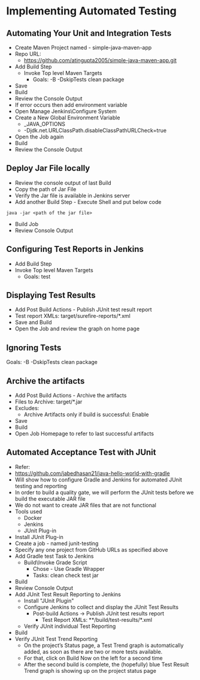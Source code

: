 # Implementing Automated Testing

## Automating Your Unit and Integration Tests
- Create Maven Project named - simple-java-maven-app
- Repo URL:
  - https://github.com/atingupta2005/simple-java-maven-app.git
- Add Build Step
  - Invoke Top level Maven Targets
    - Goals: -B -DskipTests clean package
 - Save
 - Build
 - Review the Console Output
 - If error occurs then add environment variable
  - Open Manage Jenkins\Configure System
  - Create a New Global Environment Variable
    - _JAVA_OPTIONS
    - -Djdk.net.URLClassPath.disableClassPathURLCheck=true
 - Open the Job again
 - Build
 - Review the Console Output

## Deploy Jar File locally
 - Review the console output of last Build
 - Copy the path of Jar File
 - Verify the Jar file is available in Jenkins server
 - Add another Build Step - Execute Shell and put below code
```
java -jar <path of the jar file>
```
 - Build Job
 - Review Console Output

## Configuring Test Reports in Jenkins
 - Add Build Step
  - Invoke Top level Maven Targets
    - Goals: test

## Displaying Test Results
 - Add Post Build Actions - Publish JUnit test result report
 - Test report XMLs: target/surefire-reports/*.xml
 - Save and Build
 - Open the Job and review the graph on home page

## Ignoring Tests
Goals: -B -DskipTests clean package

## Archive the artifacts
 - Add Post Build Actions - Archive the artifacts
  - Files to Archive: target/*.jar
  - Excludes:
    - Archive Artifacts only if build is successful: Enable
 - Save
 - Build
 - Open Job Homepage to refer to last successful artifacts


## Automated Acceptance Test with JUnit
 - Refer:
  - https://github.com/jabedhasan21/java-hello-world-with-gradle
 - Will show how to configure Gradle and Jenkins for automated JUnit testing and reporting
 - In order to build a quality gate, we will perform the JUnit tests before we build the executable JAR file
 - We do not want to create JAR files that are not functional
 - Tools used
    - Docker
    - Jenkins
    - JUnit Plug-in
  - Install JUnit Plug-in
  - Create a job - named junit-testing
  - Specify any one project from GitHub URLs as specified above
  - Add Gradle test Task to Jenkins
    - Build\Invoke Grade Script
      - Chose - Use Gradle Wrapper
      - Tasks: clean check test jar
  - Build
  - Review Console Output
  - Add JUnit Test Result Reporting to Jenkins
    - Install "JUnit Plugin"
    - Configure Jenkins to collect and display the JUnit Test Results
      - Post-build Actions -> Publish JUnit test results report
        - Test Report XMLs: **/build/test-results/*.xml
    - Verify JUnit individual Test Reporting
  - Build
  - Verify JUnit Test Trend Reporting
    - On the project’s Status page, a Test Trend graph is automatically added, as soon as there are two or more tests available.
    - For that, click on Build Now on the left for a second time
    - After the second build is complete, the (hopefully) blue Test Result Trend graph is showing up on the project status page
